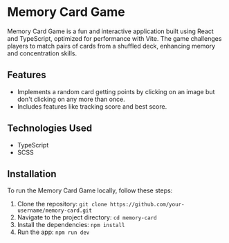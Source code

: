 # Memory Card Game

Memory Card Game is a fun and interactive application built using React and TypeScript, optimized for performance with Vite. The game challenges players to match pairs of cards from a shuffled deck, enhancing memory and concentration skills.

## Features

- Implements a random card getting points by clicking on an image but don't clicking on any more than once.
- Includes features like tracking score and best score.

## Technologies Used

- TypeScript
- SCSS

## Installation

To run the Memory Card Game locally, follow these steps:

1. Clone the repository: `git clone https://github.com/your-username/memory-card.git`
2. Navigate to the project directory: `cd memory-card`
3. Install the dependencies: `npm install`
4. Run the app: `npm run dev`

